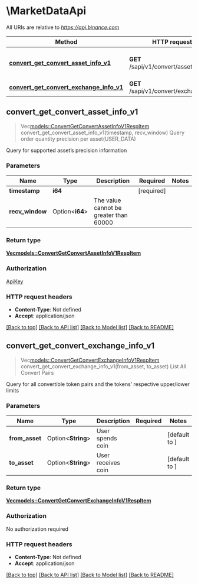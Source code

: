 # \MarketDataApi

All URIs are relative to *https://api.binance.com*

Method | HTTP request | Description
------------- | ------------- | -------------
[**convert_get_convert_asset_info_v1**](MarketDataApi.md#convert_get_convert_asset_info_v1) | **GET** /sapi/v1/convert/assetInfo | Query order quantity precision per asset(USER_DATA)
[**convert_get_convert_exchange_info_v1**](MarketDataApi.md#convert_get_convert_exchange_info_v1) | **GET** /sapi/v1/convert/exchangeInfo | List All Convert Pairs



## convert_get_convert_asset_info_v1

> Vec<models::ConvertGetConvertAssetInfoV1RespItem> convert_get_convert_asset_info_v1(timestamp, recv_window)
Query order quantity precision per asset(USER_DATA)

Query for supported asset’s precision information

### Parameters


Name | Type | Description  | Required | Notes
------------- | ------------- | ------------- | ------------- | -------------
**timestamp** | **i64** |  | [required] |
**recv_window** | Option<**i64**> | The value cannot be greater than 60000 |  |

### Return type

[**Vec<models::ConvertGetConvertAssetInfoV1RespItem>**](ConvertGetConvertAssetInfoV1RespItem.md)

### Authorization

[ApiKey](../README.md#ApiKey)

### HTTP request headers

- **Content-Type**: Not defined
- **Accept**: application/json

[[Back to top]](#) [[Back to API list]](../README.md#documentation-for-api-endpoints) [[Back to Model list]](../README.md#documentation-for-models) [[Back to README]](../README.md)


## convert_get_convert_exchange_info_v1

> Vec<models::ConvertGetConvertExchangeInfoV1RespItem> convert_get_convert_exchange_info_v1(from_asset, to_asset)
List All Convert Pairs

Query for all convertible token pairs and the tokens’ respective upper/lower limits

### Parameters


Name | Type | Description  | Required | Notes
------------- | ------------- | ------------- | ------------- | -------------
**from_asset** | Option<**String**> | User spends coin |  |[default to ]
**to_asset** | Option<**String**> | User receives coin |  |[default to ]

### Return type

[**Vec<models::ConvertGetConvertExchangeInfoV1RespItem>**](ConvertGetConvertExchangeInfoV1RespItem.md)

### Authorization

No authorization required

### HTTP request headers

- **Content-Type**: Not defined
- **Accept**: application/json

[[Back to top]](#) [[Back to API list]](../README.md#documentation-for-api-endpoints) [[Back to Model list]](../README.md#documentation-for-models) [[Back to README]](../README.md)


